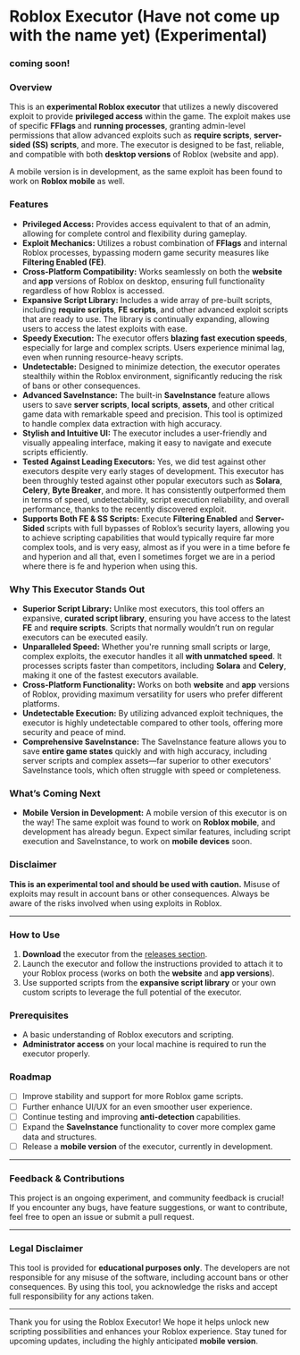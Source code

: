 # Roblox Executor (Have not come up with the name yet) (Experimental)

### coming soon!

### Overview

This is an **experimental Roblox executor** that utilizes a newly discovered exploit to provide **privileged access** within the game. The exploit makes use of specific **FFlags** and **running processes**, granting admin-level permissions that allow advanced exploits such as **require scripts**, **server-sided (SS) scripts**, and more. The executor is designed to be fast, reliable, and compatible with both **desktop versions** of Roblox (website and app). 

A mobile version is in development, as the same exploit has been found to work on **Roblox mobile** as well.

### Features

- **Privileged Access:** Provides access equivalent to that of an admin, allowing for complete control and flexibility during gameplay.
- **Exploit Mechanics:** Utilizes a robust combination of **FFlags** and internal Roblox processes, bypassing modern game security measures like **Filtering Enabled (FE)**.
- **Cross-Platform Compatibility:** Works seamlessly on both the **website** and **app** versions of Roblox on desktop, ensuring full functionality regardless of how Roblox is accessed.
- **Expansive Script Library:** Includes a wide array of pre-built scripts, including **require scripts**, **FE scripts**, and other advanced exploit scripts that are ready to use. The library is continually expanding, allowing users to access the latest exploits with ease.
- **Speedy Execution:** The executor offers **blazing fast execution speeds**, especially for large and complex scripts. Users experience minimal lag, even when running resource-heavy scripts.
- **Undetectable:** Designed to minimize detection, the executor operates stealthily within the Roblox environment, significantly reducing the risk of bans or other consequences.
- **Advanced SaveInstance:** The built-in **SaveInstance** feature allows users to save **server scripts**, **local scripts**, **assets**, and other critical game data with remarkable speed and precision. This tool is optimized to handle complex data extraction with high accuracy.
- **Stylish and Intuitive UI:** The executor includes a user-friendly and visually appealing interface, making it easy to navigate and execute scripts efficiently.
- **Tested Against Leading Executors:** Yes,  we did test against other executors despite very early stages of development. This executor has been throughly tested against other popular executors such as **Solara**, **Celery**, **Byte Breaker**, and more. It has consistently outperformed them in terms of speed, undetectability, script execution reliability, and overall performance, thanks to the recently discovered exploit.
- **Supports Both FE & SS Scripts:** Execute **Filtering Enabled** and **Server-Sided** scripts with full bypasses of Roblox’s security layers, allowing you to achieve scripting capabilities that would typically require far more complex tools, and is very easy, almost as if you were in a time before fe and hyperion and all that, even I sometimes forget we are in a period where there is fe and hyperion when using this.

### Why This Executor Stands Out

- **Superior Script Library:** Unlike most executors, this tool offers an expansive, **curated script library**, ensuring you have access to the latest **FE** and **require scripts**. Scripts that normally wouldn’t run on regular executors can be executed easily.
- **Unparalleled Speed:** Whether you're running small scripts or large, complex exploits, the executor handles it all **with unmatched speed**. It processes scripts faster than competitors, including **Solara** and **Celery**, making it one of the fastest executors available.
- **Cross-Platform Functionality:** Works on both **website** and **app** versions of Roblox, providing maximum versatility for users who prefer different platforms.
- **Undetectable Execution:** By utilizing advanced exploit techniques, the executor is highly undetectable compared to other tools, offering more security and peace of mind.
- **Comprehensive SaveInstance:** The SaveInstance feature allows you to save **entire game states** quickly and with high accuracy, including server scripts and complex assets—far superior to other executors' SaveInstance tools, which often struggle with speed or completeness.

### What’s Coming Next

- **Mobile Version in Development:** A mobile version of this executor is on the way! The same exploit was found to work on **Roblox mobile**, and development has already begun. Expect similar features, including script execution and SaveInstance, to work on **mobile devices** soon.

### Disclaimer
**This is an experimental tool and should be used with caution.** Misuse of exploits may result in account bans or other consequences. Always be aware of the risks involved when using exploits in Roblox.

---

### How to Use

1. **Download** the executor from the [releases section](#).
2. Launch the executor and follow the instructions provided to attach it to your Roblox process (works on both the **website** and **app versions**).
3. Use supported scripts from the **expansive script library** or your own custom scripts to leverage the full potential of the executor.

### Prerequisites

- A basic understanding of Roblox executors and scripting.
- **Administrator access** on your local machine is required to run the executor properly.

### Roadmap

- [ ] Improve stability and support for more Roblox game scripts.
- [ ] Further enhance UI/UX for an even smoother user experience.
- [ ] Continue testing and improving **anti-detection** capabilities.
- [ ] Expand the **SaveInstance** functionality to cover more complex game data and structures.
- [ ] Release a **mobile version** of the executor, currently in development.

---

### Feedback & Contributions

This project is an ongoing experiment, and community feedback is crucial! If you encounter any bugs, have feature suggestions, or want to contribute, feel free to open an issue or submit a pull request.

---

### Legal Disclaimer

This tool is provided for **educational purposes only**. The developers are not responsible for any misuse of the software, including account bans or other consequences. By using this tool, you acknowledge the risks and accept full responsibility for any actions taken.

---

Thank you for using the Roblox Executor! We hope it helps unlock new scripting possibilities and enhances your Roblox experience. Stay tuned for upcoming updates, including the highly anticipated **mobile version**.
